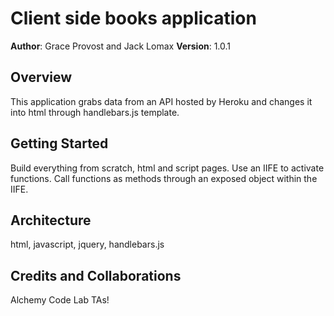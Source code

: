 # Client side books application

**Author**: Grace Provost and Jack Lomax
**Version**: 1.0.1

## Overview
This application grabs data from an API hosted by Heroku and changes it into html through handlebars.js template.

## Getting Started
Build everything from scratch, html and script pages. Use an IIFE to activate functions. Call functions as methods through an exposed object within the IIFE.

## Architecture
html, javascript, jquery, handlebars.js

## Credits and Collaborations
Alchemy Code Lab TAs!
